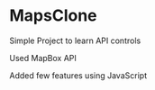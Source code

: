 # MapsClone
Simple Project to learn API controls  

Used MapBox API  

Added few features using JavaScript  


